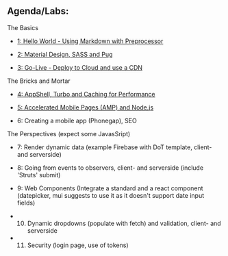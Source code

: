 ## Agenda/Labs:


The Basics

- [1: Hello World - Using Markdown with Preprocessor](../1-helloWorld/)

- [2: Material Design, SASS and Pug](../2-theBasics/)

- [3: Go-Live - Deploy to Cloud and use a CDN](../3-goLive/)

The Bricks and Mortar

- [4: AppShell, Turbo and Caching for Performance](../4-appShell/)

- [5: Accelerated Mobile Pages (AMP) and Node.js](../5-amp/)

- 6: Creating a mobile app (Phonegap), SEO

The Perspectives (expect some JavasSript)

- 7: Render dynamic data (example Firebase with DoT template, client- and serverside)

- 8: Going from events to observers, client- and serverside (include 'Struts' submit)

- 9: Web Components (Integrate a standard and a react component (datepicker, mui suggests to use it as it doesn't support date input fields)

- 10. Dynamic dropdowns (populate with fetch) and validation, client- and serverside

- 11. Security (login page, use of tokens)



